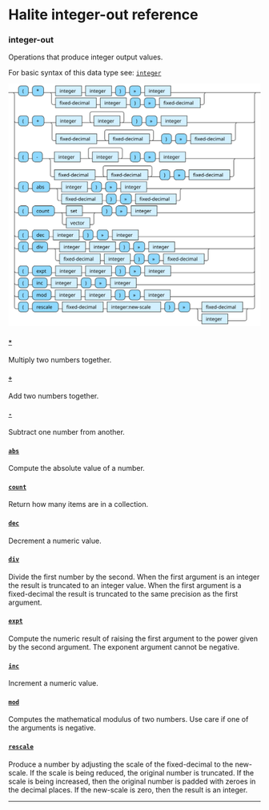 <!---
  This markdown file was generated. Do not edit.
  -->

# Halite integer-out reference

### <a name="integer-out"></a>integer-out

Operations that produce integer output values.

For basic syntax of this data type see: [`integer`](halite-basic-syntax-reference.md#integer)

!["integer-out"](./halite-bnf-diagrams/integer-out.svg)

#### [`*`](halite-full-reference.md#_S)

Multiply two numbers together.

#### [`+`](halite-full-reference.md#_A)

Add two numbers together.

#### [`-`](halite-full-reference.md#-)

Subtract one number from another.

#### [`abs`](halite-full-reference.md#abs)

Compute the absolute value of a number.

#### [`count`](halite-full-reference.md#count)

Return how many items are in a collection.

#### [`dec`](halite-full-reference.md#dec)

Decrement a numeric value.

#### [`div`](halite-full-reference.md#div)

Divide the first number by the second. When the first argument is an integer the result is truncated to an integer value. When the first argument is a fixed-decimal the result is truncated to the same precision as the first argument.

#### [`expt`](halite-full-reference.md#expt)

Compute the numeric result of raising the first argument to the power given by the second argument. The exponent argument cannot be negative.

#### [`inc`](halite-full-reference.md#inc)

Increment a numeric value.

#### [`mod`](halite-full-reference.md#mod)

Computes the mathematical modulus of two numbers. Use care if one of the arguments is negative.

#### [`rescale`](halite-full-reference.md#rescale)

Produce a number by adjusting the scale of the fixed-decimal to the new-scale. If the scale is being reduced, the original number is truncated. If the scale is being increased, then the original number is padded with zeroes in the decimal places. If the new-scale is zero, then the result is an integer.

---
